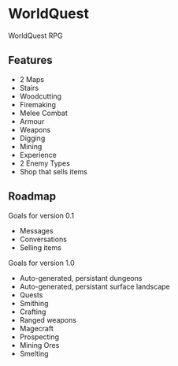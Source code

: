 # WorldQuest
WorldQuest RPG

## Features

* 2 Maps
* Stairs
* Woodcutting
* Firemaking
* Melee Combat
* Armour
* Weapons
* Digging
* Mining
* Experience
* 2 Enemy Types
* Shop that sells items

## Roadmap

Goals for version 0.1

* Messages
* Conversations
* Selling items

Goals for version 1.0

* Auto-generated, persistant dungeons
* Auto-generated, persistant surface landscape
* Quests
* Smithing
* Crafting
* Ranged weapons
* Magecraft
* Prospecting
* Mining Ores
* Smelting
